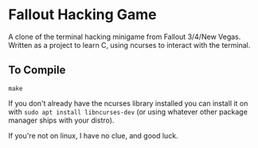 # Fallout Hacking Game
A clone of the terminal hacking minigame from Fallout 3/4/New Vegas.
Written as a project to learn C, using ncurses to interact with the terminal.
## To Compile

`make` 

If you don't already have the ncurses library installed you can install it on with `sudo apt install libncurses-dev` (or using whatever other package manager ships with your distro). 

If you're not on linux, I have no clue, and good luck.

